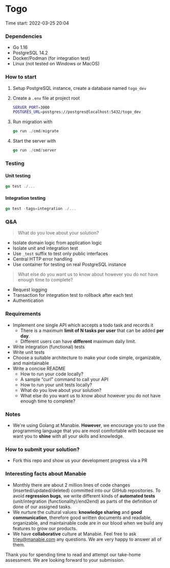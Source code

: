# Togo

Time start: 2022-03-25 20:04

### Dependencies

- Go 1.16
- PostgreSQL 14.2
- Docker/Podman (for integration test)
- Linux (not tested on Windows or MacOS)

### How to start

1. Setup PostgreSQL instance, create a database named `togo_dev`

1. Create a `.env` file at project root
    ```sh
    SERVER_PORT=3000
    POSTGRES_URL=postgres://postgres@localhost:5432/togo_dev
    ```

1. Run migration with
    ```go
    go run ./cmd/migrate
    ```

1. Start the server with
    ```go
    go run ./cmd/server
    ```

### Testing

#### Unit testing

```go
go test ./...
```

#### Integration testing

```go
go test -tags=integration ./...
```

### Q&A

> What do you love about your solution?
- Isolate domain logic from application logic
- Isolate unit and integration test
- Use `_test` suffix to test only public interfaces
- Central HTTP error handling
- Use container for testing on real PostgreSQL instance

> What else do you want us to know about however you do not have enough time to complete?
- Request logging
- Transaction for integration test to rollback after each test
- Authentication

### Requirements

- Implement one single API which accepts a todo task and records it
  - There is a maximum **limit of N tasks per user** that can be added **per day**.
  - Different users can have **different** maximum daily limit.
- Write integration (functional) tests
- Write unit tests
- Choose a suitable architecture to make your code simple, organizable, and maintainable
- Write a concise README
  - How to run your code locally?
  - A sample “curl” command to call your API
  - How to run your unit tests locally?
  - What do you love about your solution?
  - What else do you want us to know about however you do not have enough time to complete?

### Notes

- We're using Golang at Manabie. **However**, we encourage you to use the programming language that you are most comfortable with because we want you to **shine** with all your skills and knowledge.

### How to submit your solution?

- Fork this repo and show us your development progress via a PR

### Interesting facts about Manabie

- Monthly there are about 2 million lines of code changes (inserted/updated/deleted) committed into our GitHub repositories. To avoid **regression bugs**, we write different kinds of **automated tests** (unit/integration (functionality)/end2end) as parts of the definition of done of our assigned tasks.
- We nurture the cultural values: **knowledge sharing** and **good communication**, therefore good written documents and readable, organizable, and maintainable code are in our blood when we build any features to grow our products.
- We have **collaborative** culture at Manabie. Feel free to ask trieu@manabie.com any questions. We are very happy to answer all of them.

Thank you for spending time to read and attempt our take-home assessment. We are looking forward to your submission.
